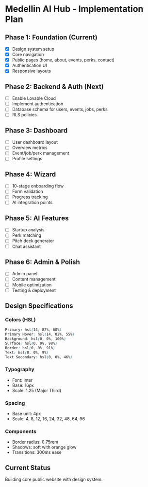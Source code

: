 # Medellin AI Hub - Implementation Plan

## Phase 1: Foundation (Current)
- [x] Design system setup
- [x] Core navigation
- [x] Public pages (home, about, events, perks, contact)
- [x] Authentication UI
- [x] Responsive layouts

## Phase 2: Backend & Auth (Next)
- [ ] Enable Lovable Cloud
- [ ] Implement authentication
- [ ] Database schema for users, events, jobs, perks
- [ ] RLS policies

## Phase 3: Dashboard
- [ ] User dashboard layout
- [ ] Overview metrics
- [ ] Event/job/perk management
- [ ] Profile settings

## Phase 4: Wizard
- [ ] 10-stage onboarding flow
- [ ] Form validation
- [ ] Progress tracking
- [ ] AI integration points

## Phase 5: AI Features
- [ ] Startup analysis
- [ ] Perk matching
- [ ] Pitch deck generator
- [ ] Chat assistant

## Phase 6: Admin & Polish
- [ ] Admin panel
- [ ] Content management
- [ ] Mobile optimization
- [ ] Testing & deployment

## Design Specifications

### Colors (HSL)
```css
Primary: hsl(14, 82%, 60%)
Primary Hover: hsl(14, 82%, 55%)
Background: hsl(0, 0%, 100%)
Surface: hsl(0, 0%, 98%)
Border: hsl(0, 0%, 91%)
Text: hsl(0, 0%, 9%)
Text Secondary: hsl(0, 0%, 46%)
```

### Typography
- Font: Inter
- Base: 16px
- Scale: 1.25 (Major Third)

### Spacing
- Base unit: 4px
- Scale: 4, 8, 12, 16, 24, 32, 48, 64, 96

### Components
- Border radius: 0.75rem
- Shadows: soft with orange glow
- Transitions: 300ms ease

## Current Status
Building core public website with design system.

